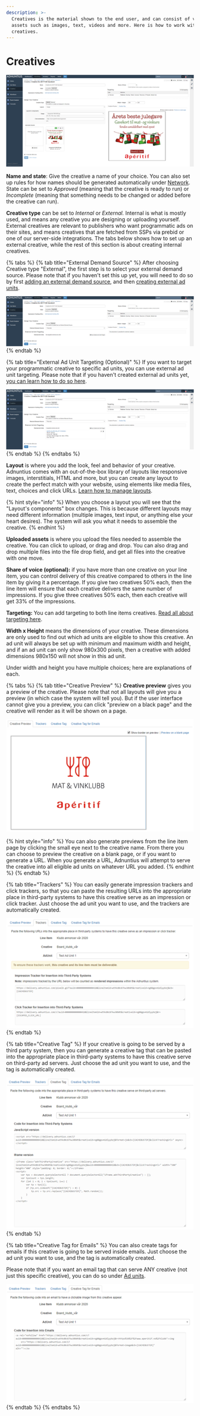```yaml
---
description: >-
  Creatives is the material shown to the end user, and can consist of various
  assets such as images, text, videos and more. Here is how to work with
  creatives.
---
```


# Creatives

![An example creative](../../../.gitbook/assets/201811-advertising-creative.png)

**Name and state**: Give the creative a name of your choice. You can also set up rules for how names should be generated automatically under [Network](../admin/network.md). State can be set to _Approved_ \(meaning that the creative is ready to run\) or _Incomplete_ \(meaning that something needs to be changed or added before the creative can run\).

**Creative type** can be set to _Internal_ or _External._ Internal is what is mostly used, and means any creative you are designing or uploading yourself. External creatives are relevant to publishers who want programmatic ads on their sites, and means creatives that are fetched from SSPs via prebid or one of our server-side integrations. The tabs below shows how to set up an external creative, while the rest of this section is about creating internal creatives.

{% tabs %}
{% tab title="External Demand Source" %}
After choosing Creative type "External", the first step is to select your external demand source. Please note that if you haven't set this up yet, you will need to do so by first [adding an external demand source](../admin/connections.md), and then [creating external ad units](../inventory/external-adunits.md).

![First step: add an external demand source](../../../.gitbook/assets/201811-advertising-creative-external-1.png)
{% endtab %}

{% tab title="External Ad Unit Targeting \(Optional\)" %}
If you want to target your programmatic creative to specific ad units, you can use external ad unit targeting. Please note that if you haven't created external ad units yet, [you can learn how to do so here](../inventory/#external-ad-unit).

![Example where the creative is targeted to one external ad unit](../../../.gitbook/assets/201811-advertising-creative-external-2.png)
{% endtab %}
{% endtabs %}

**Layout** is where you add the look, feel and behavior of your creative. Adnuntius comes with an out-of-the-box library of layouts like responsive images, interstitials, HTML and more, but you can create any layout to create the perfect match with your website, using elements like media files, text, choices and click URLs. [Learn how to manage layouts](../admin/layouts.md).

{% hint style="info" %}
When you choose a layout you will see that the "Layout's components" box changes. This is because different layouts may need different information \(multiple images, text input, or anything else your heart desires\). The system will ask you what it needs to assemble the creative.
{% endhint %}

**Uploaded assets** is where you upload the files needed to assemble the creative. You can click to upload, or drag and drop. You can also drag and drop multiple files into the file drop field, and get all files into the creative with one move.

**Share of voice \(optional\):** if you have more than one creative on your line item, you can control delivery of this creative compared to others in the line item by giving it a percentage. If you give two creatives 50% each, then the line item will ensure that each creative delivers the same number of impressions. If you give three creatives 50% each, then each creative will get 33% of the impressions.

**Targeting:** You can add targeting to both line items creatives. [Read all about targeting here](targeting.md). 

**Width x Height** means the dimensions of your creative. These dimensions are only used to find out which ad units are eligible to show this creative. An ad unit will always be set up with minimum and maximum width and height, and if an ad unit can only show 980x300 pixels, then a creative with added dimensions 980x150 will not show in this ad unit.

Under width and height you have multiple choices; here are explanations of each. 

{% tabs %}
{% tab title="Creative Preview" %}
**Creative preview** gives you a preview of the creative. Please note that not all layouts will give you a preview \(in which case the system will tell you\). But if the user interface cannot give you a preview, you can click "preview on a black page" and the creative will render as it will be shown on a page.

![Example creative preview.](../../../.gitbook/assets/202003-creative-preview.png)

{% hint style="info" %}
You can also generate previews from the line item page by clicking the small eye next to the creative name. From there you can choose to preview the creative on a blank page, or if you want to generate a URL. When you generate a URL, Adnuntius will attempt to serve the creative into all eligible ad units on whatever URL you added.
{% endhint %}
{% endtab %}

{% tab title="Trackers" %}
You can easily generate impression trackers and click trackers, so that you can paste the resulting URLs into the appropriate place in third-party systems to have this creative serve as an impression or click tracker. Just choose the ad unit you want to use, and the trackers are automatically created.

![Example impression tracker and click tracker.](../../../.gitbook/assets/202003-creative-trackers.png)
{% endtab %}

{% tab title="Creative Tag" %}
If your creative is going to be served by a third party system, then you can generate a creative tag that can be pasted into the appropriate place in third-party systems to have this creative serve on third-party ad servers. Just choose the ad unit you want to use, and the tag is automatically created.

![Example creative tags in javascript and iframe versions.](../../../.gitbook/assets/202003-creative-tag.png)
{% endtab %}

{% tab title="Creative Tag for Emails" %}
You can also create tags for emails if this creative is going to be served inside emails. Just choose the ad unit you want to use, and the tag is automatically created.

Please note that if you want an email tag that can serve ANY creative \(not just this specific creative\), you can do so under [Ad units](../inventory/adunits-1.md). 

![Example creative tag for emails.](../../../.gitbook/assets/202003-creative-tag-for-email.png)
{% endtab %}
{% endtabs %}

